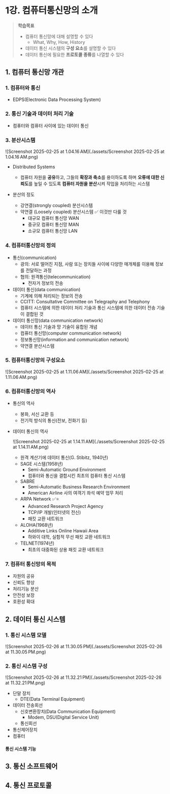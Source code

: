 # 1강. 컴퓨터통신망의 소개

> **학습목표**
>
> - 컴퓨터 통신망에 대해 설명할 수 있다
>   - What, Why, How, History
> - 데이터 통신 시스템의 **구성 요소**를 설명할 수 있다
> - 데이터 통신에 필요한 **프로토콜 종류**를 나열할 수 있다



## 1. 컴퓨터 통신망 개관

### 1. 컴퓨터와 통신

- EDPS(Electronic Data Processing System)



### 2. 통신 기술과 데이터 처리 기술

- 컴퓨터와 컴퓨터 사이에 있는 데이터 통신



### 3. 분산시스템

![Screenshot 2025-02-25 at 1.04.16 AM](./assets/Screenshot 2025-02-25 at 1.04.16 AM.png)

- Distributed Systems
  - 컴퓨터 자원을 **공유**하고, 그들의 **확장과 축소**를 용이하도록 하며 **오류에 대한 신뢰도**를 높일 수 있도록 **컴퓨터 자원을 분산**시켜 작업을 처리하는 시스템

- 분산의 정도
  - 강연결(strongly coupled) 분산시스템
  - 약연결 (Loosely coupled) 분산시스템 ✅ 이것만 다룰 것
    - 대규모 컴퓨터 통신망 WAN
    - 중규모 컴퓨터 통신망 MAN
    - 소규모 컴퓨터 통신망 LAN



### 4. 컴퓨터통신망의 정의

- 통신(communication)
  - 광의: 서로 떨어진 지점, 사람 또는 장치들 사이에 다양한 매개체를 이용해 정보를 전달하는 과정
  - 협의: 원격통신(telecommunication)
    - 전자거 정보의 전송
- 데이터 통신(data communication)
  - 기계에 의해 처리되는 정보의 전송
  - CCITT: Consultative Committee on Telegraphy and Telephony
  - 컴퓨터 시스템에 의한 데이터 처리 기술과 통신 시스템에 의한 데이터 전송 기술이 결합된 것
- 데이터 통신망(data communication network)
  - 데이터 통신 기술과 망 기술이 융합된 개념
  - 컴퓨터 통신망(computer communication network)
  - 정보통신망(information and communication network)
  - 약연결 분산시스템



### 5. 컴퓨터통신망의 구성요소

![Screenshot 2025-02-25 at 1.11.06 AM](./assets/Screenshot 2025-02-25 at 1.11.06 AM.png)



### 6. 컴퓨터통신망의 역사

- 통신의 역사
  - 봉화, 서신 교환 등
  - 전기적 방식의 통신(전보, 전화기 등)

- 데이터 통신의 역사

  ![Screenshot 2025-02-25 at 1.14.11 AM](./assets/Screenshot 2025-02-25 at 1.14.11 AM.png)

  - 원격 계산기에 데이터 통신(G. Stibitz, 1940년)
  - SAGE 시스템(1958년)
    - Semi-Automatic Ground Environment
    - 컴퓨터와 통신을 결합시킨 최초의 컴퓨터 통신 시스템
  - SABRE
    - Semi-Automatic Business Research Environment
    - American Airline 사의 여객기 좌석 예약 업무 처리
  - ARPA Network ✅⭐️
    - Advanced Research Project Agency
    - TCP/IP 개발(인터넷의 전신)
    - 패킷 교환 네트워크
  - ALOHA(1968년)
    - Additive Links Online Hawaii Area
    - 하와이 대학, 실험적 무선 패킷 교환 네트워크
  - TELNET(1974년)
    - 최초의 대중화된 상용 패킷 교환 네트워크



### 7. 컴퓨터 통신망의 목적

- 자원의 공유
- 신뢰도 향상
- 처리기능 분산
- 안전성 보장
- 호환성 확대



## 2. 데이터 통신 시스템

### 1. 통신 시스템 모델

![Screenshot 2025-02-26 at 11.30.05 PM](./assets/Screenshot 2025-02-26 at 11.30.05 PM.png)



### 2. 통신 시스템 구성

![Screenshot 2025-02-26 at 11.32.21 PM](./assets/Screenshot 2025-02-26 at 11.32.21 PM.png)

- 단말 장치
  - DTE(Data Terminal Equipment)
- 데이터 전송회선
  - 신호변환장치(Data Communication Equipment)
    - Modem, DSU(Digital Service Unit)
  - 통신회선
- 통신제어장치
- 컴퓨터

#### 통신 시스템 기능



## 3. 통신 소프트웨어



## 4. 통신 프로토콜

